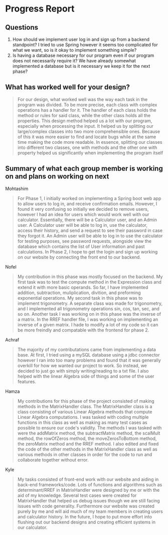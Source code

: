 # Progress Report

## Questions
1. How should we implement user log in and sign up from a backend standpoint? I tried to use Spring however it seems too complicated for what we want, so is it okay to implement something simple?
2. Is having a database necessary for our program even if our program does not necessarily require it? We have already somewhat implemented a database but is it necessary we keep it for the next phase?

## What has worked well for your design?
> For our design, what worked well was the way each task in the program was divided. To be more precise, each class with complex operations has a handler for it. The handler of each class holds the method or rules for said class, while the other class holds all the properties. This design method helped us a lot with our program, especially when processing the input. It helped us by splitting our large/complex classes into two more comprehensible ones. Because of this it was more easier to find and locate bugs while at the same time making the code more readable. In essence, splitting our classes into different two classes, one with methods and the other one with property helped us significantly when implementing the program itself 

## Summary of what each group member is working on and plans on working on next

Mohtashim

> For Phase 1, I initially worked on implementing a Spring boot web app to allow users to log in, and receive confirmation emails. However, I found it very confusing so initially we decided to remove users, however I had an idea for users which would work well with our calculator. Essentially, there will be a Calculator user, and an Admin user. A Calculator user will be able to log in, use the calculator, access their history, and send a request to see their password in case they forgot it. An Admin user will be able to log in to use the calculator for testing purposes, see password requests, alongside view the database which contains the list of User information and past calculations. In Phase 2, I hope to get the login and sign up working on our website by connecting the front end to our backend. 

Nofel

> My contribution in this phase was mostly focused on the backend. My first task was to test the compute method in the Expression class and extend it with more basic operands. So far, I have implemented addition, subtraction, muliplication, divition, and preforming exponential operations. My second task in this phase was to implement trigonometry. A separate class was made for trigonometry, and I implemented all trigonometry operations sin, cos, tan, sec, and so on. Another task I was working on in this phase was the inverse of a matrix. In the RREF handler file, I was working on implementing an inverse of a given matrix. I hade to modify a lot of my code so it can be more freindly and compatable with the frontend for phase 2.

Achraf

> The majority of my contributations came from implementing a data base. At first, I tried using a mySQL database using a jdbc connector however I ran into too many problems and found that it was generally overkill for how we wanted our project to work. So instead, we decided to just go with simply writing/reading to a txt file. I also helped with the linear Algebra side of things and some of the user features.

Hamza

> My contributions for this phase of the project consisted of making methods in the MatrixHandler class. The MatrixHandler class is a class consisting of various Linear Algebra methods that compute Linear Algebra computations. I was tasked with coding multiple functions in this class as well as making as many test cases as possible to ensure our code's validity. The methods I was tasked with were the addMatrix method, the subtractMatrix method, the scalMult method, the rowOfZeros method, the moveZerosToBottom method, the zeroMatrix method and the RREF method. I also edited and fixed the code of the other methods in the MatrixHandler class as well as various methods in other classes in order for the code to run and collaborate together without error. 

Kyle

> My tasks consisted of front-end work with our website and aiding in back-end frameworks/code. Lots of functions and algorithms such as determinant/RREF in MatrixHandler were designed by me or with the aid of my knowledge. Several test cases were created for MatrixHandler that helped us debug issues though we are still facing issues with code generality. Furthermore our website was created purely by me and will aid much of my team members in creating users and calculator history. In the future, I hope to put more effort into flushing out our backend designs and creating efficient systems in our calculator.

